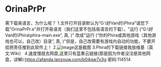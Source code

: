 # OrinaPrPr
需下载易语言，为什么呢？
1.文件打开目录默认为“G:\好Van的\Phira”请您下载"OrinaPrPr.e"并打开易语言（我们这里不包括易语言的下载），"运行 (“G:\好Van的\Phira\phira-main.exe”, 真, )"
改成"运行 (“你的Phira或其他游戏（其他游戏也可以，自己改）目录”, 真, )"但是，自己改需要有游戏内自动的功能，不要开挂把责任推到此软件上！
2.![image](https://github.com/MikVome/OrinaPrPr/assets/154685900/780328f0-eaed-4748-85ad-d7b5d0c6ff8a)这是截图
3.Phira的下载链接我放维基（英文:Wiki）
4.速度慢就去网盘,这里只有蓝奏云链接(那是因为作者没注册其他网盘，谅解):https://afanda.lanzouw.com/b04qw7x3g  密码:114514

